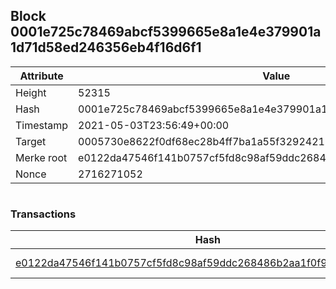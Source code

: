 ## Block 0001e725c78469abcf5399665e8a1e4e379901a1d71d58ed246356eb4f16d6f1

Attribute | Value
--- | ---
Height | 52315
Hash | 0001e725c78469abcf5399665e8a1e4e379901a1d71d58ed246356eb4f16d6f1
Timestamp | 2021-05-03T23:56:49+00:00
Target | 0005730e8622f0df68ec28b4ff7ba1a55f32924210011fd7bf11b91482ad778c
Merke root | e0122da47546f141b0757cf5fd8c98af59ddc268486b2aa1f0f97bbcd4f49737
Nonce | 2716271052

```

```

### Transactions

Hash | Amount
--- | ---
[e0122da47546f141b0757cf5fd8c98af59ddc268486b2aa1f0f97bbcd4f49737](e0122da47546f141b0757cf5fd8c98af59ddc268486b2aa1f0f97bbcd4f49737.md) | 10.00000000 SKEPTI 
